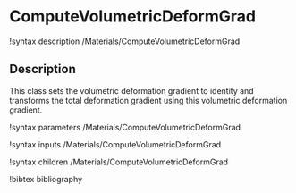 # ComputeVolumetricDeformGrad

!syntax description /Materials/ComputeVolumetricDeformGrad

## Description

This class sets the volumetric deformation gradient to identity and transforms the total deformation gradient using this volumetric deformation gradient. 

!syntax parameters /Materials/ComputeVolumetricDeformGrad

!syntax inputs /Materials/ComputeVolumetricDeformGrad

!syntax children /Materials/ComputeVolumetricDeformGrad

!bibtex bibliography
